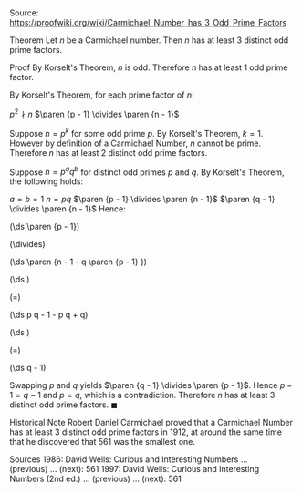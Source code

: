 # 

Source: https://proofwiki.org/wiki/Carmichael_Number_has_3_Odd_Prime_Factors



Theorem
Let $n$ be a Carmichael number.
Then $n$ has at least $3$ distinct odd prime factors.


Proof
By Korselt's Theorem, $n$ is odd.
Therefore $n$ has at least $1$ odd prime factor.

By Korselt's Theorem, for each prime factor of $n$:

$p^2 \nmid n$
$\paren {p - 1} \divides \paren {n - 1}$

Suppose $n = p^k$ for some odd prime $p$.
By Korselt's Theorem, $k = 1$.
However by definition of a Carmichael Number, $n$ cannot be prime.
Therefore $n$ has at least $2$ distinct odd prime factors.

Suppose $n = p^a q^b$ for distinct odd primes $p$ and $q$.
By Korselt's Theorem, the following holds:

$a = b = 1$
$n = p q$
$\paren {p - 1} \divides \paren {n - 1}$
$\paren {q - 1} \divides \paren {n - 1}$
Hence:














\(\ds \paren {p - 1}\)

\(\divides\)







\(\ds \paren {n - 1 - q \paren {p - 1} }\)




















\(\ds \)

\(=\)







\(\ds p q - 1 - p q + q\)




















\(\ds \)

\(=\)







\(\ds q - 1\)









Swapping $p$ and $q$ yields $\paren {q - 1} \divides \paren {p - 1}$.
Hence $p - 1 = q - 1$ and $p = q$, which is a contradiction.
Therefore $n$ has at least $3$ distinct odd prime factors.
$\blacksquare$


Historical Note
Robert Daniel Carmichael proved that a Carmichael Number has at least 3 distinct odd prime factors in $1912$, at around the same time that he discovered that $561$ was the smallest one.


Sources
1986: David Wells: Curious and Interesting Numbers ... (previous) ... (next): $561$
1997: David Wells: Curious and Interesting Numbers (2nd ed.) ... (previous) ... (next): $561$




